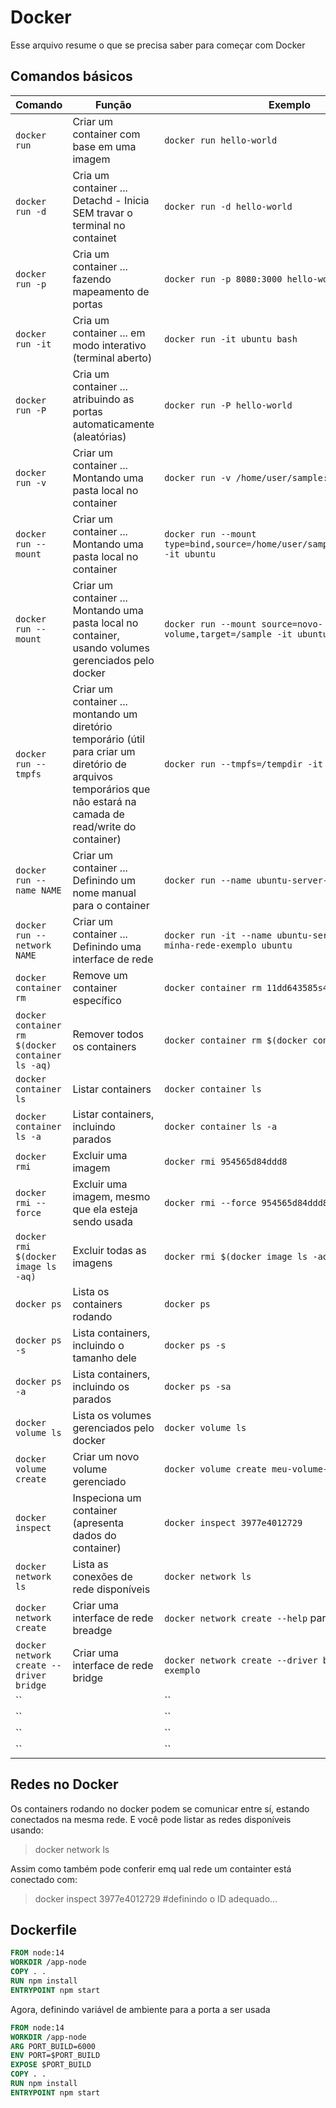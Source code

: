 # Docker

Esse arquivo resume o que se precisa saber para começar com Docker

## Comandos básicos

| Comando | Função | Exemplo |
| --- | --- | --- |
| `docker run` | Criar um container com base em uma imagem | `docker run hello-world` |
| `docker run -d` | Cria um container ... Detachd - Inicia SEM travar o terminal no containet | `docker run -d hello-world` |
| `docker run -p` | Cria um container ... fazendo mapeamento de portas | `docker run -p 8080:3000 hello-world` |
| `docker run -it` | Cria um container ... em modo interativo (terminal aberto) | `docker run -it ubuntu bash` |
| `docker run -P` | Cria um container ... atribuindo as portas automaticamente (aleatórias) | `docker run -P hello-world` |
| `docker run -v` | Criar um container ... Montando uma pasta local no container | `docker run -v /home/user/sample:sample -it ubuntu` |
| `docker run --mount` | Criar um container ... Montando uma pasta local no container | `docker run --mount type=bind,source=/home/user/sample,target=/sample -it ubuntu` |
| `docker run --mount` | Criar um container ... Montando uma pasta local no container, usando volumes gerenciados pelo docker | `docker run --mount source=novo-volume,target=/sample -it ubuntu` |
| `docker run --tmpfs` | Criar um container ... montando um diretório temporário (útil para criar um diretório de arquivos temporários que não estará na camada de read/write do container) | `docker run --tmpfs=/tempdir -it ubuntu` |
| `docker run --name NAME` | Criar um container ... Definindo um nome manual para o container | `docker run --name ubuntu-server-1 -it ubuntu` |
| `docker run --network NAME` | Criar um container ... Definindo uma interface de rede | `docker run -it --name ubuntu-server-1 --network minha-rede-exemplo ubuntu` |
| `docker container rm` | Remove um container específico | `docker container rm 11dd643585s45` |
| `docker container rm $(docker container ls -aq)` | Remover todos os containers | `docker container rm $(docker container ls -aq)` |
| `docker container ls` | Listar containers | `docker container ls` |
| `docker container ls -a` | Listar containers, incluindo parados | `docker container ls -a` |
| `docker rmi` | Excluir uma imagem | `docker rmi 954565d84ddd8` |
| `docker rmi --force` | Excluir uma imagem, mesmo que ela esteja sendo usada | `docker rmi --force 954565d84ddd8` |
| `docker rmi $(docker image ls -aq)` | Excluir todas as imagens | `docker rmi $(docker image ls -aq)` |
| `docker ps` | Lista os containers rodando | `docker ps` |
| `docker ps -s` | Lista containers, incluindo o tamanho dele | `docker ps -s` |
| `docker ps -a` | Lista containers, incluindo os parados | `docker ps -sa` |
| `docker volume ls` | Lista os volumes gerenciados pelo docker | `docker volume ls` |
| `docker volume create` | Criar um novo volume gerenciado | `docker volume create meu-volume-novo` |
| `docker inspect` | Inspeciona um container (apresenta dados do container) | `docker inspect 3977e4012729` |
| `docker network ls` | Lista as conexões de rede disponíveis | `docker network ls` |
| `docker network create` | Criar uma interface de rede breadge | `docker network create --help` para ver mais |
| `docker network create --driver bridge` | Criar uma interface de rede bridge | `docker network create --driver bridge minha-rede-exemplo` |
| `` |  | `` |
| `` |  | `` |
| `` |  | `` |
| `` |  | `` |



## Redes no Docker

Os containers rodando no docker podem se comunicar entre sí, estando conectados na mesma rede.
E você pode listar as redes disponíveis usando:
> docker network ls

Assim como também pode conferir emq ual rede um containter está conectado com:
> docker inspect 3977e4012729 #definindo o ID adequado...



## Dockerfile

```Dockerfile
FROM node:14
WORKDIR /app-node
COPY . .
RUN npm install
ENTRYPOINT npm start
```
Agora, definindo variável de ambiente para a porta a ser usada
```Dockerfile
FROM node:14
WORKDIR /app-node
ARG PORT_BUILD=6000
ENV PORT=$PORT_BUILD
EXPOSE $PORT_BUILD
COPY . .
RUN npm install
ENTRYPOINT npm start
```

